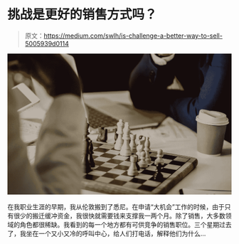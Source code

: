 # 挑战是更好的销售方式吗？

> 原文：<https://medium.com/swlh/is-challenge-a-better-way-to-sell-5005939d0114>

![](img/5344f618f477ce76d32e1cbbc9d1a2fe.png)

在我职业生涯的早期，我从伦敦搬到了悉尼。在申请“大机会”工作的时候，由于只有很少的搬迁缓冲资金，我很快就需要钱来支撑我一两个月。除了销售，大多数领域的角色都很稀缺。我看到的每一个地方都有可供竞争的销售职位。三个星期过去了，我坐在一个又小又冷的呼叫中心，给人们打电话，解释他们为什么…